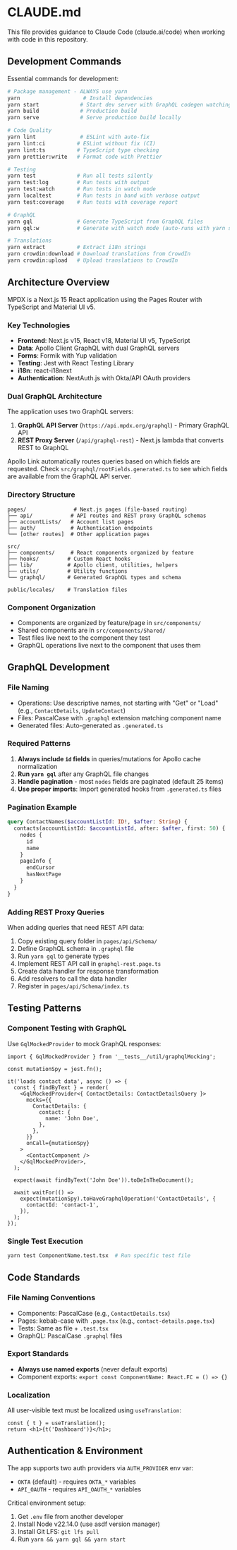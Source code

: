 # CLAUDE.md

This file provides guidance to Claude Code (claude.ai/code) when working with code in this repository.

## Development Commands

Essential commands for development:

```bash
# Package management - ALWAYS use yarn
yarn                    # Install dependencies
yarn start             # Start dev server with GraphQL codegen watching
yarn build             # Production build
yarn serve             # Serve production build locally

# Code Quality
yarn lint              # ESLint with auto-fix
yarn lint:ci          # ESLint without fix (CI)
yarn lint:ts          # TypeScript type checking
yarn prettier:write   # Format code with Prettier

# Testing
yarn test             # Run all tests silently
yarn test:log         # Run tests with output
yarn test:watch       # Run tests in watch mode
yarn localtest        # Run tests in band with verbose output
yarn test:coverage    # Run tests with coverage report

# GraphQL
yarn gql              # Generate TypeScript from GraphQL files
yarn gql:w            # Generate with watch mode (auto-runs with yarn start)

# Translations
yarn extract          # Extract i18n strings
yarn crowdin:download # Download translations from CrowdIn
yarn crowdin:upload   # Upload translations to CrowdIn
```

## Architecture Overview

MPDX is a Next.js 15 React application using the Pages Router with TypeScript and Material UI v5.

### Key Technologies
- **Frontend**: Next.js v15, React v18, Material UI v5, TypeScript
- **Data**: Apollo Client GraphQL with dual GraphQL servers
- **Forms**: Formik with Yup validation
- **Testing**: Jest with React Testing Library
- **i18n**: react-i18next
- **Authentication**: NextAuth.js with Okta/API OAuth providers

### Dual GraphQL Architecture

The application uses two GraphQL servers:
1. **GraphQL API Server** (`https://api.mpdx.org/graphql`) - Primary GraphQL API
2. **REST Proxy Server** (`/api/graphql-rest`) - Next.js lambda that converts REST to GraphQL

Apollo Link automatically routes queries based on which fields are requested. Check `src/graphql/rootFields.generated.ts` to see which fields are available from the GraphQL API server.

### Directory Structure

```
pages/               # Next.js pages (file-based routing)
├── api/            # API routes and REST proxy GraphQL schemas
├── accountLists/   # Account list pages
├── auth/           # Authentication endpoints
└── [other routes]  # Other application pages

src/
├── components/     # React components organized by feature
├── hooks/         # Custom React hooks
├── lib/           # Apollo client, utilities, helpers
├── utils/         # Utility functions
└── graphql/       # Generated GraphQL types and schema

public/locales/    # Translation files
```

### Component Organization
- Components are organized by feature/page in `src/components/`
- Shared components are in `src/components/Shared/`
- Test files live next to the component they test
- GraphQL operations live next to the component that uses them

## GraphQL Development

### File Naming
- Operations: Use descriptive names, not starting with "Get" or "Load" (e.g., `ContactDetails`, `UpdateContact`)
- Files: PascalCase with `.graphql` extension matching component name
- Generated files: Auto-generated as `.generated.ts`

### Required Patterns
1. **Always include `id` fields** in queries/mutations for Apollo cache normalization
2. **Run `yarn gql`** after any GraphQL file changes
3. **Handle pagination** - most `nodes` fields are paginated (default 25 items)
4. **Use proper imports**: Import generated hooks from `.generated.ts` files

### Pagination Example
```graphql
query ContactNames($accountListId: ID!, $after: String) {
  contacts(accountListId: $accountListId, after: $after, first: 50) {
    nodes {
      id
      name
    }
    pageInfo {
      endCursor
      hasNextPage
    }
  }
}
```

### Adding REST Proxy Queries
When adding queries that need REST API data:
1. Copy existing query folder in `pages/api/Schema/`
2. Define GraphQL schema in `.graphql` file
3. Run `yarn gql` to generate types
4. Implement REST API call in `graphql-rest.page.ts`
5. Create data handler for response transformation
6. Add resolvers to call the data handler
7. Register in `pages/api/Schema/index.ts`

## Testing Patterns

### Component Testing with GraphQL
Use `GqlMockedProvider` to mock GraphQL responses:

```tsx
import { GqlMockedProvider } from '__tests__/util/graphqlMocking';

const mutationSpy = jest.fn();

it('loads contact data', async () => {
  const { findByText } = render(
    <GqlMockedProvider<{ ContactDetails: ContactDetailsQuery }>
      mocks={{
        ContactDetails: {
          contact: {
            name: 'John Doe',
          },
        },
      }}
      onCall={mutationSpy}
    >
      <ContactComponent />
    </GqlMockedProvider>,
  );

  expect(await findByText('John Doe')).toBeInTheDocument();
  
  await waitFor(() =>
    expect(mutationSpy).toHaveGraphqlOperation('ContactDetails', {
      contactId: 'contact-1',
    }),
  );
});
```

### Single Test Execution
```bash
yarn test ComponentName.test.tsx  # Run specific test file
```

## Code Standards

### File Naming Conventions
- Components: PascalCase (e.g., `ContactDetails.tsx`)
- Pages: kebab-case with `.page.tsx` (e.g., `contact-details.page.tsx`)
- Tests: Same as file + `.test.tsx`
- GraphQL: PascalCase `.graphql` files

### Export Standards
- **Always use named exports** (never default exports)
- Component exports: `export const ComponentName: React.FC = () => {}`

### Localization
All user-visible text must be localized using `useTranslation`:
```tsx
const { t } = useTranslation();
return <h1>{t('Dashboard')}</h1>;
```

## Authentication & Environment

The app supports two auth providers via `AUTH_PROVIDER` env var:
- `OKTA` (default) - requires `OKTA_*` variables
- `API_OAUTH` - requires `API_OAUTH_*` variables

Critical environment setup:
1. Get `.env` file from another developer
2. Install Node v22.14.0 (use asdf version manager)
3. Install Git LFS: `git lfs pull`
4. Run `yarn && yarn gql && yarn start`